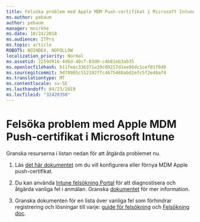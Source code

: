 ```yaml
---
title: Felsöka problem med Apple MDM Push-certifikat i Microsoft Intune
ms.author: pebaum
author: pebaum
manager: mnirkhe
ms.date: 10/24/2018
ms.audience: ITPro
ms.topic: article
ROBOTS: NOINDEX, NOFOLLOW
localization_priority: Normal
ms.assetid: 2259d916-4d6d-40cf-83d0-c4b81eb3ab35
ms.openlocfilehash: b11feec336371a19c09217d1ee88dc1cef01f9d8
ms.sourcegitcommit: 9d78905c512192ffc4675468abd2efc5f2e4baf4
ms.translationtype: MT
ms.contentlocale: sv-SE
ms.lasthandoff: 04/23/2019
ms.locfileid: "32420358"
---
```

# <a name="troubleshoot-issues-with-apple-mdm-push-certificate-in-microsoft-intune"></a>Felsöka problem med Apple MDM Push-certifikat i Microsoft Intune

Granska resurserna i listan nedan för att åtgärda problemet nu. 
  
1. Läs [det här dokumentet](https://docs.microsoft.com/intune/apple-mdm-push-certificate-get) om du vill konfigurera eller förnya MDM Apple push-certifikat. 
    
2. Du kan använda [Intune felsökning Portal](https://devicemanagement.microsoft.com/#blade/Microsoft_Intune_DeviceSettings/TroubleshootBlade) för att diagnostisera och åtgärda vanliga fel i anmälan. Granska [dokumentet](https://docs.microsoft.com/intune/help-desk-operators) för mer information. 
    
3. Granska dokumenten för en lista över vanliga fel som förhindrar registrering och lösningar till varje: [guide för felsökning](https://support.microsoft.com/help/4039809/troubleshooting-ios-device-enrollment-in-intune) och [Felsökning doc](https://docs.microsoft.com/intune-classic/troubleshoot/troubleshoot-device-enrollment-in-intune).
    

